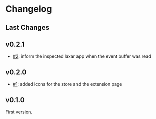 # Changelog


## Last Changes


## v0.2.1

- [#2](https://github.com/LaxarJS/laxar-developer-tools-web-extension/issues/2): inform the inspected laxar app when the event buffer was read


## v0.2.0

- [#1](https://github.com/LaxarJS/laxar-developer-tools-web-extension/issues/1): added icons for the store and the extension page


## v0.1.0

First version.
